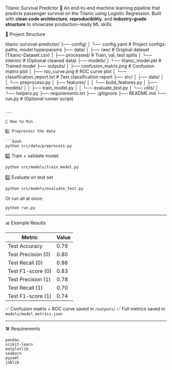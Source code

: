 Titanic Survival Predictor 🚢
An end-to-end machine learning pipeline that predicts passenger survival on the Titanic using Logistic Regression.
Built with **clean code architecture**, **reproducibility**, and **industry-grade structure** to showcase production-ready ML skills.


📂 Project Structure

titanic-survival-predictor/
├── config/
│   └── config.yaml             \# Project configs: paths, model hyperparams
├── data/
│   ├── raw/                    \# Original dataset (Titanic-Dataset.csv)
│   ├── processed/              \# Train, val, test splits
│   └── interim/                \# (Optional cleaned data)
├── models/
│   └── titanic\_model.pkl       \# Trained model
├── outputs/
│   ├── confusion\_matrix.png    \# Confusion matrix plot
│   ├── roc\_curve.png           \# ROC curve plot
│   └── classification\_report.txt \# Text classification report
├── src/
│   ├── data/
│   │   └── preprocess.py
│   ├── features/
│   │   └── build\_features.py
│   ├── models/
│   │   ├── train\_model.py
│   │   └── evaluate\_test.py
│   └── utils/
│       └── helpers.py
├── requirements.txt
├── .gitignore
├── README.md
└── run.py                      \# (Optional runner script)

````

---

🚀 How to Run

1️⃣ Preprocess the data

```bash
python src/data/preprocess.py
````

2️⃣ Train + validate model

```bash
python src/models/train_model.py
```

3️⃣ Evaluate on test set

```bash
python src/models/evaluate_test.py
```

Or run all at once:

```bash
python run.py
```

-----

📊 Example Results

| Metric              | Value |
|---------------------|-------|
| Test Accuracy       | 0.79  |
| Test Precision (0)  | 0.80  |
| Test Recall (0)     | 0.86  |
| Test F1-score (0)   | 0.83  |
| Test Precision (1)  | 0.78  |
| Test Recall (1)     | 0.70  |
| Test F1-score (1)   | 0.74  |

✅ Confusion matrix + ROC curve saved in `/outputs/`
✅ Full metrics saved in `models/model_metrics.json`

-----

🛠 Requirements

```
pandas
scikit-learn
matplotlib
seaborn
pyyaml
joblib
```

```
```
